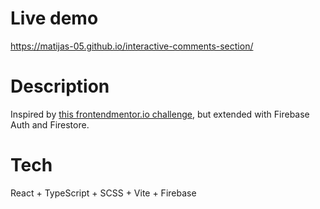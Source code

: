 # Live demo
https://matijas-05.github.io/interactive-comments-section/

# Description
Inspired by [this frontendmentor.io challenge](https://www.frontendmentor.io/challenges/interactive-comments-section-iG1RugEG9), but extended with Firebase Auth and Firestore.

# Tech
React + TypeScript + SCSS + Vite + Firebase
